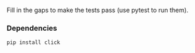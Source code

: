 Fill in the gaps to make the tests pass (use pytest to run them).

### Dependencies

    pip install click

